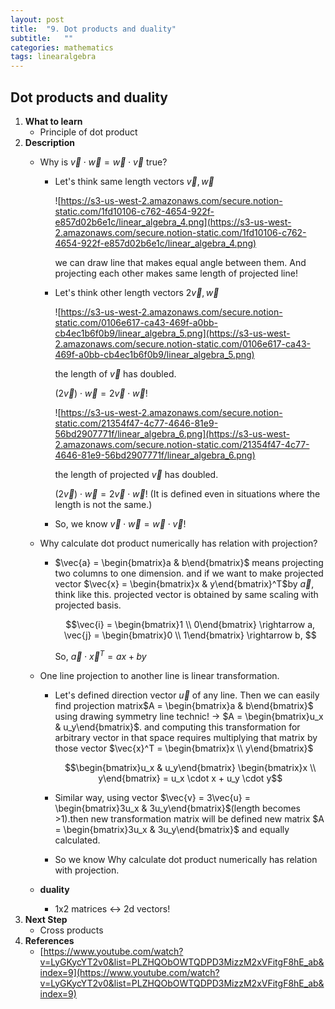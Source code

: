 ```yaml
---
layout: post
title:  "9. Dot products and duality"
subtitle:   ""
categories: mathematics
tags: linearalgebra
---
```

## Dot products and duality

1. **What to learn**
    - Principle of dot product
2. **Description**
    - Why is $\vec{v} \cdot \vec{w} = \vec{w} \cdot \vec{v}$ true?
        - Let's think same length vectors $\vec{v},\vec{w}$

            ![https://s3-us-west-2.amazonaws.com/secure.notion-static.com/1fd10106-c762-4654-922f-e857d02b6e1c/linear_algebra_4.png](https://s3-us-west-2.amazonaws.com/secure.notion-static.com/1fd10106-c762-4654-922f-e857d02b6e1c/linear_algebra_4.png)

            we can draw line that makes equal angle between them. And projecting each other makes same length of projected line!

        - Let's think other length vectors $2\vec{v},\vec{w}$

            ![https://s3-us-west-2.amazonaws.com/secure.notion-static.com/0106e617-ca43-469f-a0bb-cb4ec1b6f0b9/linear_algebra_5.png](https://s3-us-west-2.amazonaws.com/secure.notion-static.com/0106e617-ca43-469f-a0bb-cb4ec1b6f0b9/linear_algebra_5.png)

            the length of $\vec{v}$  has doubled.

            $(2\vec{v})\cdot\vec{w} = 2 \vec{v}\cdot\vec{w}$! 

            ![https://s3-us-west-2.amazonaws.com/secure.notion-static.com/21354f47-4c77-4646-81e9-56bd2907771f/linear_algebra_6.png](https://s3-us-west-2.amazonaws.com/secure.notion-static.com/21354f47-4c77-4646-81e9-56bd2907771f/linear_algebra_6.png)

            the length of projected $\vec{v}$ has doubled.

            $(2\vec{v})\cdot\vec{w} = 2 \vec{v}\cdot\vec{w}$! (It is defined even in situations where the length is not the same.)

        - So, we know $\vec{v} \cdot \vec{w} = \vec{w} \cdot \vec{v}$!
    - Why calculate dot product numerically has relation with projection?
        - $\vec{a} = \begin{bmatrix}a & b\end{bmatrix}$ means projecting two columns to one dimension. and if we want to make projected vector $\vec{x} = \begin{bmatrix}x & y\end{bmatrix}^T$by $\vec{a}$, think like this. projected vector is obtained by same scaling with projected basis.

            $$\vec{i} = \begin{bmatrix}1 \\ 0\end{bmatrix} \rightarrow a, \vec{j} = \begin{bmatrix}0 \\ 1\end{bmatrix} \rightarrow b, $$

             So, $\vec{a}\cdot\vec{x}^T = ax+by$

    - One line projection to another line is linear transformation.
        - Let's defined direction vector $\vec{u}$ of any line. Then we can easily find projection matrix$A = \begin{bmatrix}a & b\end{bmatrix}$ using drawing symmetry line technic! → $A = \begin{bmatrix}u_x & u_y\end{bmatrix}$. and computing this transformation for arbitrary vector in that space requires multiplying that matrix by those vector $\vec{x}^T = \begin{bmatrix}x \\ y\end{bmatrix}$

            $$\begin{bmatrix}u_x & u_y\end{bmatrix} \begin{bmatrix}x \\ y\end{bmatrix} = u_x \cdot x + u_y \cdot y$$

        - Similar way, using vector $\vec{v} = 3\vec{u} = \begin{bmatrix}3u_x & 3u_y\end{bmatrix}$(length becomes >1).then new transformation matrix will be defined new matrix $A = \begin{bmatrix}3u_x & 3u_y\end{bmatrix}$ and equally calculated.
        - So we know Why calculate dot product numerically has relation with projection.
    - **duality**
        - 1x2 matrices ↔  2d vectors!
3. **Next Step**
    - Cross products
4. **References**
    - [https://www.youtube.com/watch?v=LyGKycYT2v0&list=PLZHQObOWTQDPD3MizzM2xVFitgF8hE_ab&index=9](https://www.youtube.com/watch?v=LyGKycYT2v0&list=PLZHQObOWTQDPD3MizzM2xVFitgF8hE_ab&index=9)